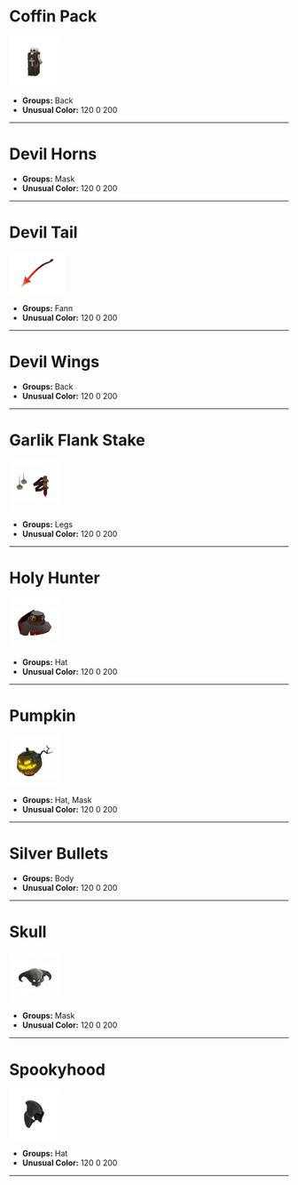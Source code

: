 # Coffin Pack
![](../../images/cosmetics/coffin-pack.png)
- **Groups:** Back
- **Unusual Color:** 120 0 200

---

# Devil Horns
- **Groups:** Mask
- **Unusual Color:** 120 0 200

---

# Devil Tail
![](../../images/cosmetics/devil-tail.png)
- **Groups:** Fann
- **Unusual Color:** 120 0 200

---

# Devil Wings
- **Groups:** Back
- **Unusual Color:** 120 0 200

---

# Garlik Flank Stake
![](../../images/cosmetics/garlic-flank-stake.png)
- **Groups:** Legs
- **Unusual Color:** 120 0 200

---

# Holy Hunter
![](../../images/cosmetics/holy-hunter.png)
- **Groups:** Hat
- **Unusual Color:** 120 0 200

---

# Pumpkin
![](../../images/cosmetics/pumpkin.png)
- **Groups:** Hat, Mask
- **Unusual Color:** 120 0 200

---

# Silver Bullets
- **Groups:** Body
- **Unusual Color:** 120 0 200

---

# Skull
![](../../images/cosmetics/skull.png)
- **Groups:** Mask
- **Unusual Color:** 120 0 200

---

# Spookyhood
![](../../images/cosmetics/spookyhood.png)
- **Groups:** Hat
- **Unusual Color:** 120 0 200

---
